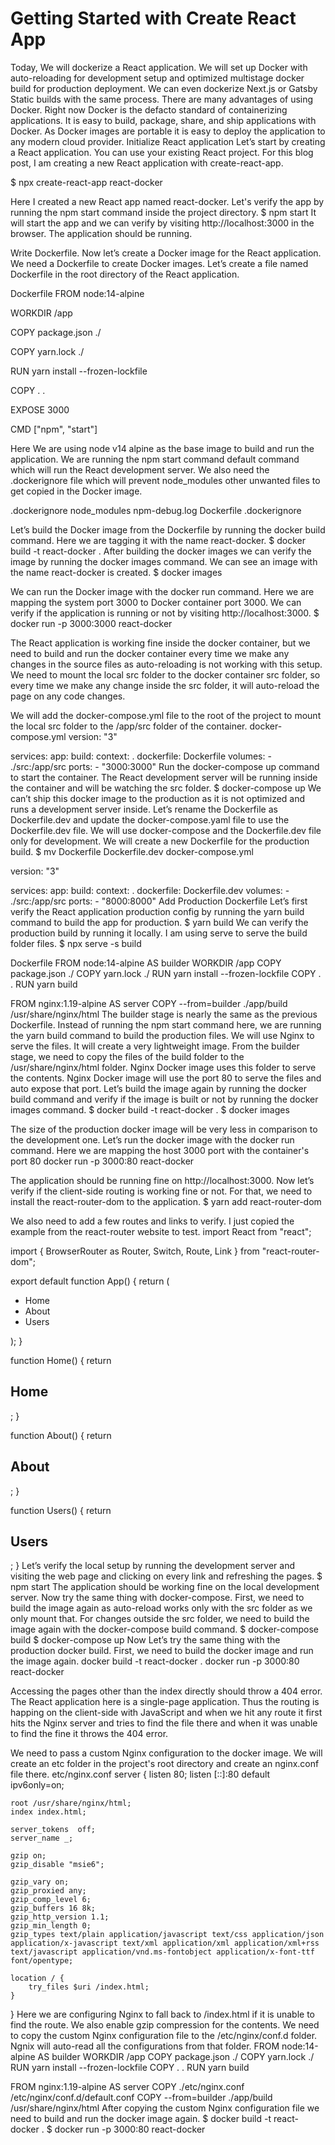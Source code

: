 # Getting Started with Create React App

Today, We will dockerize a React application. We will set up Docker with auto-reloading for development setup and optimized multistage docker build for production deployment. We can even dockerize Next.js or Gatsby Static builds with the same process.
There are many advantages of using Docker. Right now Docker is the defacto standard of containerizing applications. It is easy to build, package, share, and ship applications with Docker. As Docker images are portable it is easy to deploy the application to any modern cloud provider.
Initialize React application
Let’s start by creating a React application. You can use your existing React project. For this blog post, I am creating a new React application with create-react-app.

$ npx create-react-app react-docker

Here I created a new React app named react-docker. Let's verify the app by running the npm start command inside the project directory.
$ npm start
It will start the app and we can verify by visiting http://localhost:3000 in the browser. The application should be running.

Write Dockerfile.
Now let’s create a Docker image for the React application. We need a Dockerfile to create Docker images. Let’s create a file named Dockerfile in the root directory of the React application.

Dockerfile
FROM node:14-alpine

WORKDIR /app

COPY package.json ./

COPY yarn.lock ./

RUN yarn install --frozen-lockfile

COPY . .

EXPOSE 3000

CMD ["npm", "start"]

Here We are using node v14 alpine as the base image to build and run the application. We are running the npm start command default command which will run the React development server. We also need the .dockerignore file which will prevent node_modules other unwanted files to get copied in the Docker image.

.dockerignore
node_modules
npm-debug.log
Dockerfile
.dockerignore

Let’s build the Docker image from the Dockerfile by running the docker build command. Here we are tagging it with the name react-docker.
$ docker build -t react-docker .
After building the docker images we can verify the image by running the docker images command. We can see an image with the name react-docker is created.
$ docker images

We can run the Docker image with the docker run command. Here we are mapping the system port 3000 to Docker container port 3000. We can verify if the application is running or not by visiting http://localhost:3000.
$ docker run -p 3000:3000 react-docker

The React application is working fine inside the docker container, but we need to build and run the docker container every time we make any changes in the source files as auto-reloading is not working with this setup. We need to mount the local src folder to the docker container src folder, so every time we make any change inside the src folder, it will auto-reload the page on any code changes.

We will add the docker-compose.yml file to the root of the project to mount the local src folder to the /app/src folder of the container.
docker-compose.yml
version: "3"

services:
  app:
    build:
      context: .
      dockerfile: Dockerfile
    volumes:
      - ./src:/app/src
    ports:
      - "3000:3000"
Run the docker-compose up command to start the container. The React development server will be running inside the container and will be watching the src folder.
$ docker-compose up
We can’t ship this docker image to the production as it is not optimized and runs a development server inside. Let’s rename the Dockerfile as Dockerfile.dev and update the docker-compose.yaml file to use the Dockerfile.dev file. We will use docker-compose and the Dockerfile.dev file only for development. We will create a new Dockerfile for the production build.
$ mv Dockerfile Dockerfile.dev
docker-compose.yml

version: "3"

services:
  app:
    build:
      context: .
      dockerfile: Dockerfile.dev
    volumes:
      - ./src:/app/src
    ports:
      - "8000:8000"
Add Production Dockerfile
Let’s first verify the React application production config by running the yarn build command to build the app for production.
$ yarn build
We can verify the production build by running it locally. I am using serve to serve the build folder files.
$ npx serve -s build

Dockerfile
FROM node:14-alpine AS builder
WORKDIR /app
COPY package.json ./
COPY yarn.lock ./
RUN yarn install --frozen-lockfile
COPY . .
RUN yarn build

FROM nginx:1.19-alpine AS server
COPY --from=builder ./app/build /usr/share/nginx/html
The builder stage is nearly the same as the previous Dockerfile. Instead of running the npm start command here, we are running the yarn build command to build the production files.
We will use Nginx to serve the files. It will create a very lightweight image. From the builder stage, we need to copy the files of the build folder to the /usr/share/nginx/html folder. Nginx Docker image uses this folder to serve the contents. Nginx Docker image will use the port 80 to serve the files and auto expose that port.
Let’s build the image again by running the docker build command and verify if the image is built or not by running the docker images command.
$ docker build -t react-docker .
$ docker images

The size of the production docker image will be very less in comparison to the development one. Let’s run the docker image with the docker run command. Here we are mapping the host 3000 port with the container's port 80
docker run -p 3000:80 react-docker

The application should be running fine on http://localhost:3000. Now let’s verify if the client-side routing is working fine or not. For that, we need to install the react-router-dom to the application.
$ yarn add react-router-dom

We also need to add a few routes and links to verify. I just copied the example from the react-router website to test.
import React from "react";

import { BrowserRouter as Router, Switch, Route, Link } from "react-router-dom";

export default function App() {
  return (
    <Router>
      <div>
        <nav>
          <ul>
            <li>
              <Link to="/">Home</Link>
            </li>
            <li>
              <Link to="/about">About</Link>
            </li>
            <li>
              <Link to="/users">Users</Link>
            </li>
          </ul>
        </nav>
        <Switch>
          <Route path="/about">
            <About />
          </Route>
          <Route path="/users">
            <Users />
          </Route>
          <Route path="/">
            <Home />
          </Route>
        </Switch>
      </div>
    </Router>
  );
}

function Home() {
  return <h2>Home</h2>;
}

function About() {
  return <h2>About</h2>;
}

function Users() {
  return <h2>Users</h2>;
}
Let’s verify the local setup by running the development server and visiting the web page and clicking on every link and refreshing the pages.
$ npm start
The application should be working fine on the local development server. Now try the same thing with docker-compose. First, we need to build the image again as auto-reload works only with the src folder as we only mount that. For changes outside the src folder, we need to build the image again with the docker-compose build command.
$ docker-compose build
$ docker-compose up
Now Let’s try the same thing with the production docker build. First, we need to build the docker image and run the image again.
docker build -t react-docker .
docker run -p 3000:80 react-docker

Accessing the pages other than the index directly should throw a 404 error. The React application here is a single-page application. Thus the routing is happing on the client-side with JavaScript and when we hit any route it first hits the Nginx server and tries to find the file there and when it was unable to find the fine it throws the 404 error.


We need to pass a custom Nginx configuration to the docker image. We will create an etc folder in the project's root directory and create an nginx.conf file there.
etc/nginx.conf
server {
    listen   80;
    listen   [::]:80 default ipv6only=on;

    root /usr/share/nginx/html;
    index index.html;

    server_tokens  off;
    server_name _;

    gzip on;
    gzip_disable "msie6";

    gzip_vary on;
    gzip_proxied any;
    gzip_comp_level 6;
    gzip_buffers 16 8k;
    gzip_http_version 1.1;
    gzip_min_length 0;
    gzip_types text/plain application/javascript text/css application/json application/x-javascript text/xml application/xml application/xml+rss text/javascript application/vnd.ms-fontobject application/x-font-ttf font/opentype;

    location / {
        try_files $uri /index.html;
    }
}
Here we are configuring Nginx to fall back to /index.html if it is unable to find the route. We also enable gzip compression for the contents.
We need to copy the custom Nginx configuration file to the /etc/nginx/conf.d folder. Ngnix will auto-read all the configurations from that folder.
FROM node:14-alpine AS builder
WORKDIR /app
COPY package.json ./
COPY yarn.lock ./
RUN yarn install --frozen-lockfile
COPY . .
RUN yarn build

FROM nginx:1.19-alpine AS server
COPY ./etc/nginx.conf /etc/nginx/conf.d/default.conf
COPY --from=builder ./app/build /usr/share/nginx/html
After copying the custom Nginx configuration file we need to build and run the docker image again.
$ docker build -t react-docker .
$ docker run -p 3000:80 react-docker

